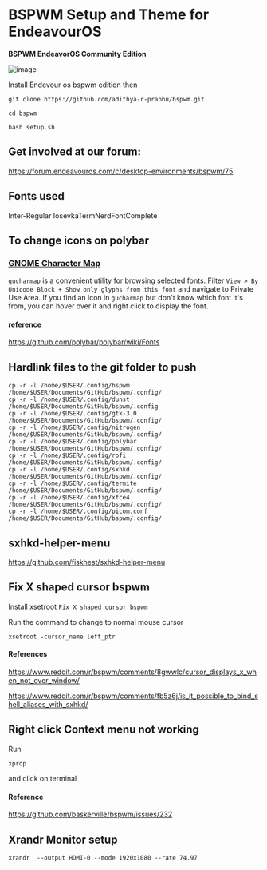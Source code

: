 # BSPWM Setup and Theme for EndeavourOS
**BSPWM EndeavorOS Community Edition**

<!-- <img src="https://user-images.githubusercontent.com/83577193/151338147-81198c76-1e74-4dea-84a3-063717ef6ce3.png" alt="bspwm" style="width:200%;"/>
 -->
 
 ![image](https://user-images.githubusercontent.com/83577193/151557941-c7a88bc2-9e47-4a93-9b9e-d7e72cea26ae.png)

<!-- Code that was here by default  -->

<!-- ## To Install manually

    git clone https://github.com/EndeavourOS-Community-Editions/bspwm.git
    cd bspwm
    bash bspwm-install.sh
   
## Contained In The Script
    cp -R .config/* ~/.config/
        
    cp .gtkrc-2.0 ~/.gtkrc-2.0
    
    chmod -R +x ~/.config/bspwm/scripts
        
    yay -Syu --needed --noconfirm - < packages-repository.txt
    
    dbus-launch dconf load / < xed.dconf -->
    
<!--  Code that was here by default  ends -->

 Install Endevour os bspwm edition then 
 
    git clone https://github.com/adithya-r-prabhu/bspwm.git

    cd bspwm

    bash setup.sh
  
 
## Get involved at our forum:
https://forum.endeavouros.com/c/desktop-environments/bspwm/75

## Fonts used 
Inter-Regular
IosevkaTermNerdFontComplete

## To change icons on polybar

### [GNOME Character Map](https://en.wikipedia.org/wiki/GNOME_Character_Map) 
`gucharmap` is a convenient utility for browsing selected fonts. Filter `View > By Unicode Block + Show only glyphs from this font` and navigate to Private Use Area.
If you find an icon in `gucharmap` but don't know which font it's from, you can hover over it and right click to display the font.

#### reference 

https://github.com/polybar/polybar/wiki/Fonts


## Hardlink files to the git folder to push
```
cp -r -l /home/$USER/.config/bspwm /home/$USER/Documents/GitHub/bspwm/.config/
cp -r -l /home/$USER/.config/dunst /home/$USER/Documents/GitHub/bspwm/.config
cp -r -l /home/$USER/.config/gtk-3.0  /home/$USER/Documents/GitHub/bspwm/.config/
cp -r -l /home/$USER/.config/nitrogen  /home/$USER/Documents/GitHub/bspwm/.config/
cp -r -l /home/$USER/.config/polybar  /home/$USER/Documents/GitHub/bspwm/.config/
cp -r -l /home/$USER/.config/rofi  /home/$USER/Documents/GitHub/bspwm/.config/
cp -r -l /home/$USER/.config/sxhkd  /home/$USER/Documents/GitHub/bspwm/.config/
cp -r -l /home/$USER/.config/termite  /home/$USER/Documents/GitHub/bspwm/.config/
cp -r -l /home/$USER/.config/xfce4  /home/$USER/Documents/GitHub/bspwm/.config/
cp -r -l /home/$USER/.config/picom.conf /home/$USER/Documents/GitHub/bspwm/.config/
```

## sxhkd-helper-menu

https://github.com/fiskhest/sxhkd-helper-menu

## Fix X shaped cursor bspwm
Install xsetroot
```Fix X shaped cursor bspwm```

Run the command to change to normal mouse cursor

```xsetroot -cursor_name left_ptr```

#### References
https://www.reddit.com/r/bspwm/comments/8gwwlc/cursor_displays_x_when_not_over_window/

https://www.reddit.com/r/bspwm/comments/fb5z6j/is_it_possible_to_bind_shell_aliases_with_sxhkd/

## Right click Context menu not working
Run
```
xprop
```
and click on terminal

#### Reference 
https://github.com/baskerville/bspwm/issues/232

## Xrandr Monitor setup
```
xrandr  --output HDMI-0 --mode 1920x1080 --rate 74.97
```
